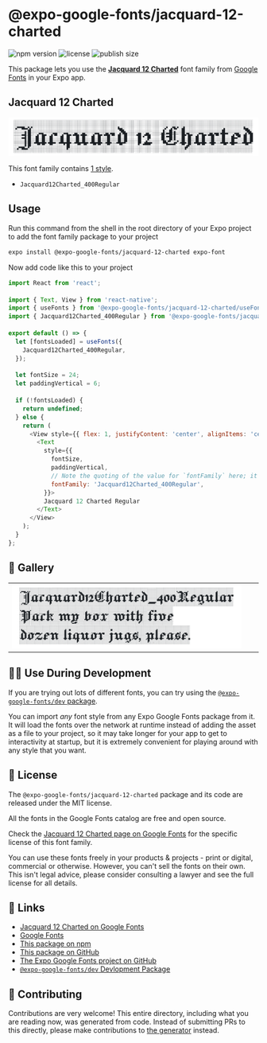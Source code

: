 # @expo-google-fonts/jacquard-12-charted

![npm version](https://flat.badgen.net/npm/v/@expo-google-fonts/jacquard-12-charted)
![license](https://flat.badgen.net/github/license/expo/google-fonts)
![publish size](https://flat.badgen.net/packagephobia/install/@expo-google-fonts/jacquard-12-charted)

This package lets you use the [**Jacquard 12 Charted**](https://fonts.google.com/specimen/Jacquard+12+Charted) font family from [Google Fonts](https://fonts.google.com/) in your Expo app.

## Jacquard 12 Charted

![Jacquard 12 Charted](./font-family.png)

This font family contains [1 style](#-gallery).

- `Jacquard12Charted_400Regular`

## Usage

Run this command from the shell in the root directory of your Expo project to add the font family package to your project
```sh
expo install @expo-google-fonts/jacquard-12-charted expo-font
```

Now add code like this to your project
```js
import React from 'react';

import { Text, View } from 'react-native';
import { useFonts } from '@expo-google-fonts/jacquard-12-charted/useFonts';
import { Jacquard12Charted_400Regular } from '@expo-google-fonts/jacquard-12-charted/400Regular';

export default () => {
  let [fontsLoaded] = useFonts({
    Jacquard12Charted_400Regular,
  });

  let fontSize = 24;
  let paddingVertical = 6;

  if (!fontsLoaded) {
    return undefined;
  } else {
    return (
      <View style={{ flex: 1, justifyContent: 'center', alignItems: 'center' }}>
        <Text
          style={{
            fontSize,
            paddingVertical,
            // Note the quoting of the value for `fontFamily` here; it expects a string!
            fontFamily: 'Jacquard12Charted_400Regular',
          }}>
          Jacquard 12 Charted Regular
        </Text>
      </View>
    );
  }
};

```

## 🔡 Gallery


||||
|-|-|-|
|![Jacquard12Charted_400Regular](./Jacquard12Charted_400Regular.ttf.png)||||


## 👩‍💻 Use During Development

If you are trying out lots of different fonts, you can try using the [`@expo-google-fonts/dev` package](https://github.com/expo/google-fonts/tree/master/font-packages/dev#readme).

You can import *any* font style from any Expo Google Fonts package from it. It will load the fonts
over the network at runtime instead of adding the asset as a file to your project, so it may take longer
for your app to get to interactivity at startup, but it is extremely convenient
for playing around with any style that you want.

## 📖 License

The `@expo-google-fonts/jacquard-12-charted` package and its code are released under the MIT license.

All the fonts in the Google Fonts catalog are free and open source.

Check the [Jacquard 12 Charted page on Google Fonts](https://fonts.google.com/specimen/Jacquard+12+Charted) for the specific license of this font family.

You can use these fonts freely in your products & projects - print or digital, commercial or otherwise. However, you can't sell the fonts on their own. This isn't legal advice, please consider consulting a lawyer and see the full license for all details.

## 🔗 Links

- [Jacquard 12 Charted on Google Fonts](https://fonts.google.com/specimen/Jacquard+12+Charted)
- [Google Fonts](https://fonts.google.com/)
- [This package on npm](https://www.npmjs.com/package/@expo-google-fonts/jacquard-12-charted)
- [This package on GitHub](https://github.com/expo/google-fonts/tree/master/font-packages/jacquard-12-charted)
- [The Expo Google Fonts project on GitHub](https://github.com/expo/google-fonts)
- [`@expo-google-fonts/dev` Devlopment Package](https://github.com/expo/google-fonts/tree/master/font-packages/dev)

## 🤝 Contributing

Contributions are very welcome! This entire directory, including what you are reading now, was generated from code. Instead of submitting PRs to this directly, please make contributions to [the generator](https://github.com/expo/google-fonts/tree/master/packages/generator) instead.
